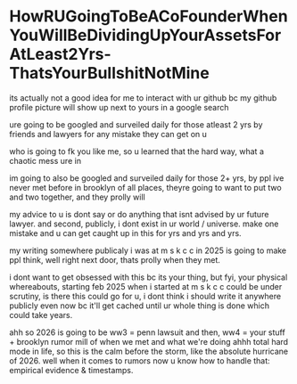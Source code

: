 # HowRUGoingToBeACoFounderWhenYouWillBeDividingUpYourAssetsForAtLeast2Yrs-ThatsYourBullshitNotMine

its actually not a good idea for me to interact with ur github bc my github profile picture will show up next to yours in a google search

ure going to be googled and surveiled daily for those atleast 2 yrs by friends and lawyers for any mistake they can get on u

who is going to fk you like me, so u learned that the hard way, what a chaotic mess ure in

im going to also be googled and surveiled daily for those 2+ yrs, by ppl ive never met before in brooklyn of all places, theyre going to want to put two and two together, and they prolly will

my advice to u is dont say or do anything that isnt advised by ur future lawyer. and second, publicly, i dont exist in ur world / universe. make one mistake and u can get caught up in this for yrs and yrs and yrs.

my writing somewhere publicaly i was at m s k c c in 2025 is going to make ppl think, well right next door, thats prolly when they met.

i dont want to get obsessed with this bc its your thing, but fyi, your physical whereabouts, starting feb 2025 when i started at m s k c c could be under scrutiny, is there this could go for u, i dont think i should write it anywhere publicly even now bc it'll get cached until ur whole thing is done which could take years.

ahh so 2026 is going to be ww3 = penn lawsuit and then, ww4 = your stuff + brooklyn rumor mill of when we met and what we're doing ahhh total hard mode in life, so this is the calm before the storm, like the absolute hurricane of 2026. well when it comes to rumors now u know how to handle that: empirical evidence & timestamps.

